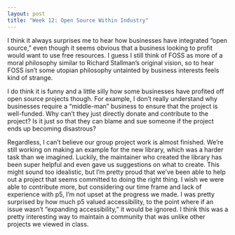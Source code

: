 ```yaml
---
layout: post
title: "Week 12: Open Source Within Industry"
---
```

I think it always surprises me to hear how businesses have integrated “open source,” even though it seems obvious that a business looking to profit would want to use free resources. I guess I still think of FOSS as more of a moral philosophy similar to Richard Stallman’s original vision, so to hear FOSS isn’t some utopian philosophy untainted by business interests feels kind of strange. 

<!--more-->

I do think it is funny and a little silly how some businesses have profited off open source projects though. For example, I don’t really understand why businesses require a “middle-man” business to ensure that the project is well-funded. Why can’t they just directly donate and contribute to the project? Is it just so that they can blame and sue someone if the project ends up becoming disastrous?

Regardless, I can’t believe our group project work is almost finished. We’re still working on making an example for the new library, which was a harder task than we imagined. Luckily, the maintainer who created the library has been super helpful and even gave us suggestions on what to create. This might sound too idealistic, but I’m pretty proud that we’ve been able to help out a project that seems committed to doing the right thing. I wish we were able to contribute more, but considering our time frame and lack of experience with p5, I’m not upset at the progress we made. I was pretty surprised by how much p5 valued accessibility, to the point where if an issue wasn’t “expanding accessibility,” it would be ignored. I think this was a pretty interesting way to maintain a community that was unlike other projects we viewed in class.
